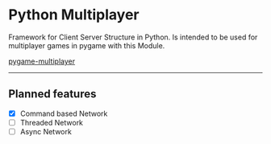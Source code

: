 # Python Multiplayer

Framework for Client Server Structure in Python.
Is intended to be used for multiplayer games in pygame with this Module.

[pygame-multiplayer](https://github.com/BroCodeAT/python-multiplayer)

----

## Planned features
- [x] Command based Network
- [ ] Threaded Network
- [ ] Async Network